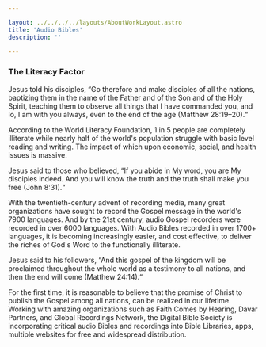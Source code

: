 ```yaml
---

layout: ../../../../layouts/AboutWorkLayout.astro
title: 'Audio Bibles'
description: ''

---
```


### The Literacy Factor

Jesus told his disciples, “Go therefore and make disciples of all the nations, baptizing them in the name of the Father and of the Son and of the Holy Spirit, teaching them to observe all things that I have commanded you, and lo, I am with you always, even to the end of the age (Matthew 28:19–20).“

According to the World Literacy Foundation, 1 in 5 people are completely illiterate while nearly half of the world's population struggle with basic level reading and writing. The impact of which upon economic, social, and health issues is massive.

Jesus said to those who believed, “If you abide in My word, you are My disciples indeed. And you will know the truth and the truth shall make you free (John 8:31).“

With the twentieth-century advent of recording media, many great organizations have sought to record the Gospel message in the world's 7900 languages. And by the 21st century, audio Gospel recorders were recorded in over 6000 languages. With Audio Bibles recorded in over 1700+ languages, it is becoming increasingly easier, and cost effective, to deliver the riches of God's Word to the functionally illiterate.

Jesus said to his followers, “And this gospel of the kingdom will be proclaimed throughout the whole world as a testimony to all nations, and then the end will come (Matthew 24:14).“

For the first time, it is reasonable to believe that the promise of Christ to publish the Gospel among all nations, can be realized in our lifetime. Working with amazing organizations such as Faith Comes by Hearing, Davar Partners, and Global Recordings Network, the Digital Bible Society is incorporating critical audio Bibles and recordings into Bible Libraries, apps, multiple websites for free and widespread distribution.
